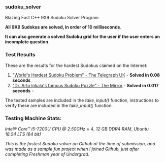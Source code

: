 ### sudoku_solver
Blazing Fast C++ 9X9 Sudoku Solver Program

**All 9X9 Sudokus are solved, in order of 10 milliseconds**.

**It can also generate a solved Sudoku grid for the user if the user enters an incomplete question.**

### Test Results

These are the results for the hardest Sudokus claimed on the Internet:

1. ["World's Hardest Sudoku Problem" - The Telegraph UK](https://www.telegraph.co.uk/news/science/science-news/9359579/Worlds-hardest-sudoku-can-you-crack-it.html) - **Solved in 0.08 seconds**
2. ["Dr. Arto Inkala's famous Sudoku Puzzle" - The Mirror](https://www.mirror.co.uk/news/weird-news/worlds-hardest-sudoku-can-you-242294) - **Solved in 0.017 seconds** - 

The tested samples are included in the *take_input()* function, instructions to verify these are included in the *take_input()* function.

### **Testing Machine Stats:**
*Intel® Core™ i5-7200U CPU @ 2.50GHz × 4*, *12 GB DDR4 RAM*, *Ubuntu 18.04 LTS (64 bit)*


*This is the fastest Sudoku solver on Github at the time of submission, and was made as a sample fun project when I joined Github, just after completing Freshman year of Undergrad.*
